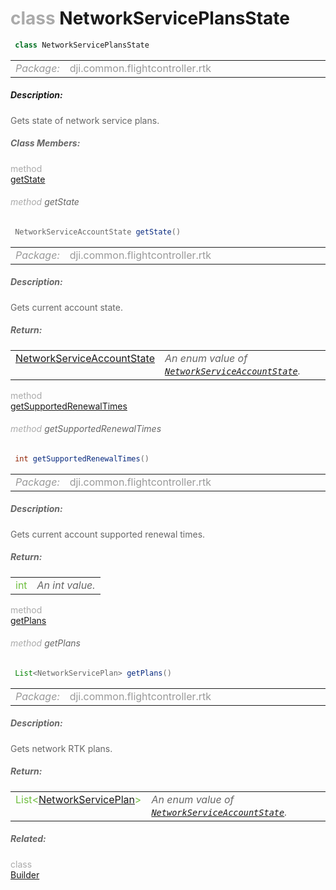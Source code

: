 <div class="article"><h1 ><font color="#AAA">class </font>NetworkServicePlansState</h1></div>

~~~java
 class NetworkServicePlansState 
~~~

<html><table class="table-supportedby"><tr valign="top"><td width=15%><font color="#999"><i>Package:</i></td><td width=85%><font color="#999">dji.common.flightcontroller.rtk</td></tr></table></html>



##### Description:



<font color="#666">Gets state of network service plans.



##### Class Members:

<div class="api-row" id="djirtknetworkserviceprovider_djirtknetworkserviceplansstate_state"><div class="api-col left"></div><div class="api-col middle" style="color:#AAA">method</div><div class="api-col right"><a class="trigger" href="#djirtknetworkserviceprovider_djirtknetworkserviceplansstate_state_inline">getState</a></div></div><div class="inline-doc" id="djirtknetworkserviceprovider_djirtknetworkserviceplansstate_state_inline"

><div class="article"><h6 ><font color="#AAA">method </font>getState</h6></div>

~~~java
 NetworkServiceAccountState getState() 
~~~

<html><table class="table-supportedby"><tr valign="top"><td width=15%><font color="#999"><i>Package:</i></td><td width=85%><font color="#999">dji.common.flightcontroller.rtk</td></tr></table></html>



##### Description:



<font color="#666">Gets current account state.



##### Return:

<html><table class="table-inline-parameters"><tr valign="top"><td><font color="#70BF41"><a href="/Components/RTK/DJIRTK.html#djirtk_djirtknetworkserviceaccountstate">NetworkServiceAccountState</a></td><td><font color="#666"><i>An enum value of <code><a href="/Components/RTK/DJIRTK.html#djirtk_djirtknetworkserviceaccountstate">NetworkServiceAccountState</a></code>.</i></td></tr></table></html></div>

<div class="api-row" id="djirtknetworkserviceprovider_djirtknetworkserviceplansstate_supportedrenewaltimes"><div class="api-col left"></div><div class="api-col middle" style="color:#AAA">method</div><div class="api-col right"><a class="trigger" href="#djirtknetworkserviceprovider_djirtknetworkserviceplansstate_supportedrenewaltimes_inline">getSupportedRenewalTimes</a></div></div><div class="inline-doc" id="djirtknetworkserviceprovider_djirtknetworkserviceplansstate_supportedrenewaltimes_inline"

><div class="article"><h6 ><font color="#AAA">method </font>getSupportedRenewalTimes</h6></div>

~~~java
 int getSupportedRenewalTimes() 
~~~

<html><table class="table-supportedby"><tr valign="top"><td width=15%><font color="#999"><i>Package:</i></td><td width=85%><font color="#999">dji.common.flightcontroller.rtk</td></tr></table></html>



##### Description:



<font color="#666">Gets current account supported renewal times. 



##### Return:

<html><table class="table-inline-parameters"><tr valign="top"><td><font color="#70BF41">int</td><td><font color="#666"><i>An int value.</i></td></tr></table></html></div>

<div class="api-row" id="djirtknetworkserviceprovider_djirtknetworkserviceplansstate_plans"><div class="api-col left"></div><div class="api-col middle" style="color:#AAA">method</div><div class="api-col right"><a class="trigger" href="#djirtknetworkserviceprovider_djirtknetworkserviceplansstate_plans_inline">getPlans</a></div></div><div class="inline-doc" id="djirtknetworkserviceprovider_djirtknetworkserviceplansstate_plans_inline"

><div class="article"><h6 ><font color="#AAA">method </font>getPlans</h6></div>

~~~java
 List<NetworkServicePlan> getPlans() 
~~~

<html><table class="table-supportedby"><tr valign="top"><td width=15%><font color="#999"><i>Package:</i></td><td width=85%><font color="#999">dji.common.flightcontroller.rtk</td></tr></table></html>



##### Description:



<font color="#666">Gets network RTK plans.



##### Return:

<html><table class="table-inline-parameters"><tr valign="top"><td><font color="#70BF41">List&lt;<a href="/Components/RTK/DJIRTKNetworkServiceProvider_DJIRTKNetworkServicePlan.html#djirtknetworkserviceprovider_djirtknetworkserviceplan">NetworkServicePlan</a>&gt;</td><td><font color="#666"><i>An enum value of <code><a href="/Components/RTK/DJIRTK.html#djirtk_djirtknetworkserviceaccountstate">NetworkServiceAccountState</a></code>.</i></td></tr></table></html></div>



##### Related:

<div class="api-row" id="djirtknetworkserviceprovider_djirtknetworkserviceplansstate_builder"><div class="api-col left"></div><div class="api-col middle" style="color:#AAA">class</div><div class="api-col right"><a href="/Components/RTK/DJIRTKNetworkServiceProvider_DJIRTKNetworkServicePlansState_Builder.html">Builder</a></div></div>
